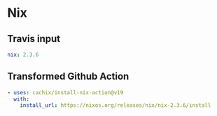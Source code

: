 # Nix

## Travis input

```yaml
nix: 2.3.6
```

## Transformed Github Action

```yaml
- uses: cachix/install-nix-action@v19
  with:
    install_url: https://nixos.org/releases/nix/nix-2.3.6/install
```
